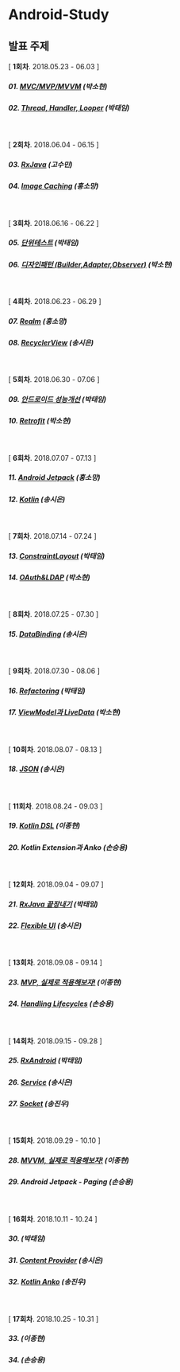 # Android-Study

## 발표 주제

[ **1회차**. 2018.05.23 - 06.03 ]

##### 01. [MVC/MVP/MVVM](study/week01/android-architecture-pattern.md) (박소현)

##### 02. [Thread, Handler, Looper](study/week01/Thread%20%2C%20Handler%20%2C%20Looper.md)  (박태임)

<br />

[ **2회차**. 2018.06.04 - 06.15 ]

##### 03. [RxJava](study/week02/RxJava.md) (고수민)

##### 04. [Image Caching](study/week02/android%20Image%20Caching.md) (홍소망)

<br />

[ **3회차**. 2018.06.16 - 06.22 ]

##### 05. [단위테스트](study/week03/Android%20Testing.md) (박태임)

##### 06. [디자인패턴 (Builder,Adapter,Observer)](study/week03/design-pattern.md)  (박소현)

<br />

[ **4회차**. 2018.06.23 - 06.29 ]

##### 07. [Realm](study/week04/Realm.md) (홍소망)

##### 08. [RecyclerView](study/week04/RecyclerView/Recyclerview_sieun.md) (송시은)

<br />

[ **5회차**. 2018.06.30 - 07.06 ]

##### 09. [안드로이드 성능개선](study/week05/android%20performance/%EC%95%88%EB%93%9C%EB%A1%9C%EC%9D%B4%EB%93%9C%20%EC%84%B1%EB%8A%A5%EA%B0%9C%EC%84%A0.md) (박태임)

##### 10. [Retrofit](study/week05/retrofit.md) (박소현)

<br />

[ **6회차**. 2018.07.07 - 07.13 ]

##### 11. [Android Jetpack](study/week06/jetpack/android%20jetpack.md) (홍소망)

##### 12. [Kotlin](study/week06/Kotlin/Kotlin_sieun.md) (송시은)

<br />

[ **7회차**. 2018.07.14 - 07.24 ]

##### 13. [ConstraintLayout](study/week07/ConstraintLayout/ConstraintLayout.md) (박태임)

##### 14. [OAuth&LDAP](study/week07/OAuth&LDAP/OAuth&LDAP.md) (박소현)

<br />

[ **8회차**. 2018.07.25 - 07.30 ]

##### 15. [DataBinding](study/week08/DataBinding/DataBinding_sieun.md) (송시은)

<br />

[ **9회차**. 2018.07.30 - 08.06 ]

##### 16. [Refactoring](study/week09/Refactoring/Refactoring.md) (박태임)

##### 17. [ViewModel과 LiveData](study/week09/livedata-viewmodel.md) (박소현)

<br />

[ **10회차**. 2018.08.07 - 08.13 ]

##### 18. [JSON](study/week10/JSON_sieun.md) (송시은)

<br />

[ **11회차**. 2018.08.24 - 09.03 ]

##### 19. [Kotlin DSL](study/week11/Kotlin-DSL.md) (이종현)

##### 20. Kotlin Extension과 Anko (손승용)

<br />

[ **12회차**. 2018.09.04 - 09.07 ]

##### 21. [RxJava 끝장내기](study/week12/RxJava/RxJava.md)  (박태임)

##### 22. [Flexible UI](study/week12/FlexibleUI/FlexibleUI.md)  (송시은)

<br />

[ **13회차**. 2018.09.08 - 09.14 ]

##### 23. [MVP, 실제로 적용해보자!](study/week13/AndroidMVP/Android-MVP.md) (이종현)

##### 24. [Handling Lifecycles](study/week13/HandlingLifecycles) (손승용)

<br />

[ **14회차**. 2018.09.15 - 09.28 ]

##### 25. [RxAndroid](study/week14/RxAndroid/RxAndroid.md) (박태임)

##### 26. [Service](study/week14/Service/Service.md) (송시은)

##### 27. [Socket](study/week14/Socket/README.md) (송진우)

<br />

[ **15회차**. 2018.09.29 - 10.10 ]

##### 28. [MVVM, 실제로 적용해보자!](study/week15/HowToMVVM/How-to-MVVM.md) (이종현)

##### 29. Android Jetpack - Paging (손승용)

<br />

[ **16회차**. 2018.10.11 - 10.24 ]

##### 30.  (박태임)

##### 31. [Content Provider](study/week16/Content-Provider/Content-Provider.md) (송시은)

##### 32. [Kotlin Anko](study/week16/Kotlin%20Extension%EA%B3%BC%20Anko/Kotlin%20Extension%EA%B3%BC%20Anko.md) (송진우)

<br />

[ **17회차**. 2018.10.25 - 10.31 ]

##### 33.  (이종현)

##### 34.  (손승용)

<br />
